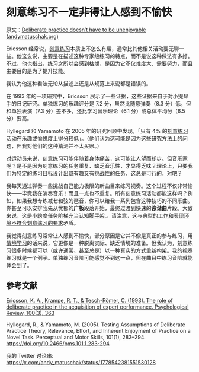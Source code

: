 # 刻意练习不一定非得让人感到不愉快

原文：[Deliberate practice doesn’t have to be unenjoyable (andymatuschak.org)](https://notes.andymatuschak.org/zTgkGMCSgQes6NL1kCFZpEC)

Ericsson 经常说，[刻意练习](https://notes.andymatuschak.org/zTkRoDEXnMQqwb6uDxyA8Us)本质上不怎么有趣，通常比其他相关活动要无聊一些。他这么说，主要是在描述这种专家级练习的特点，而不是说这种做法有多好。不过，他也指出，练习之所以会感到枯燥，是因为它不仅难度大、需要努力，而且主要目的是为了提升技能。

我认为他这种看法无论从描述上还是从规范上来说都是错误的。

在 1993 年的一项研究中，Ericsson 展示了一些证据，这些证据来自于对小提琴手的日记研究。单独练习的乐趣评分是 7.2 分，虽然比随意弹奏（8.3 分）低，但和单独表演（7.3 分）差不多，还比学习音乐理论（6.1 分）或总体平均分（6.5 分）要高。

Hyllegard 和 Yamamoto 在 2005 年的研究回顾中发现，「只有 4% 的[刻意练习活动](https://notes.andymatuschak.org/zTgkGMCSgQes6NL1kCFZpEC)在乐趣或愉悦度上得分较低」。（他们认为这可能是因为这些研究方法上的问题，但我对他们的这种猜测并不太买账。）

对运动员来说，刻意练习可能伴随着身体痛苦，这可能让人望而却步。但音乐家呢？是不是因为刻意练习的任务重复、缺乏音乐性，才显得乏味？理论上，只要我们为特定的练习目标设计出既有趣又有挑战性的任务，这总是可行的，对吧？

我每天通过弹奏一些挑战自己能力极限的新曲目来练习视奏。这个过程不仅非常愉快——毕竟我在演奏音乐！而且一点也不重复。所有刻意练习活动都能这样吗？例如，如果我想专练减七和弦的琶音，你可以给我一系列包含这种技巧的不同乐曲。你甚至可以安排我先从忧郁的**广板**段落开始，最终过渡到快速的**诙谐曲**片段。大致来说，这是[小跨度任务阶梯充当认知脚手架](https://notes.andymatuschak.org/zLtDuZSmdcEoAMgWNcxho6Z).。请注意，这与[典型的工作和表现环境不符合刻意练习的要求](https://notes.andymatuschak.org/z5Rvwe2Wo2UvxHxLujUWnsa)矛盾。

我觉得刻意练习常常让人感到不愉快，部分原因是它并不像是真正的参与练习，用[情境学习](https://notes.andymatuschak.org/zL7XdosCZ9qeCSSCrhcYfwY)的话来说，它更像是一种脱离实际、缺乏情境的准备。但我认为，刻意练习很多时候都可以（或许通常、甚至总是）以一种真实的方式重新构架。我的视奏练习就是一个例子。单独练习音阶可能感觉不到这一点，但在曲目中练习音阶就能体会到了。

## 参考文献

[Ericsson, K. A., Krampe, R. T., & Tesch-Römer, C. (1993). The role of deliberate practice in the acquisition of expert performance. Psychological Review, 100(3), 363](https://notes.andymatuschak.org/zEkCRJXM9NYCXxzFoDaNhL)

Hyllegard, R., & Yamamoto, M. (2005). Testing Assumptions of Deliberate Practice Theory, Relevance, Effort, and Inherent Enjoyment of Practice on a Novel Task. Perceptual and Motor Skills, 101(1), 283–294. https://doi.org/10.2466/pms.101.1.283-294

我的 Twitter 讨论串: https://x.com/andy_matuschak/status/1778542381551530128